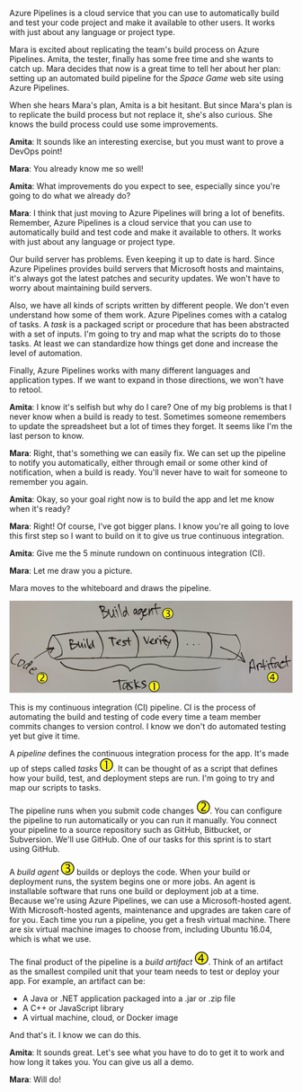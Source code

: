 Azure Pipelines is a cloud service that you can use to automatically build and test your code project and make it available to other users. It works with just about any language or project type.

Mara is excited about replicating the team's build process on Azure Pipelines. Amita, the tester, finally has some free time and she wants to catch up. Mara decides that now is a great time to tell her about her plan: setting up an automated build pipeline for the _Space Game_ web site using Azure Pipelines.

When she hears Mara's plan, Amita is a bit hesitant. But since Mara's plan is to replicate the build process but not replace it, she's also curious. She knows the build process could use some improvements.

**Amita**: It sounds like an interesting exercise, but you must want to prove a DevOps point!

**Mara**: You already know me so well!

**Amita**: What improvements do you expect to see, especially since you're going to do what we already do?

**Mara**: I think that just moving to Azure Pipelines will bring a lot of benefits. Remember, Azure Pipelines is a cloud service that you can use to automatically build and test code and make it available to others. It works with just about any language or project type.

Our build server has problems. Even keeping it up to date is hard. Since Azure Pipelines provides build servers that Microsoft hosts and maintains, it's always got the latest patches and security updates. We won't have to worry about maintaining build servers.

Also, we have all kinds of scripts written by different people. We don't even understand how some of them work. Azure Pipelines comes with a catalog of tasks. A _task_ is a packaged script or procedure that has been abstracted with a set of inputs. I'm going to try and map what the scripts do to those tasks. At least we can standardize how things get done and increase the level of automation.

Finally, Azure Pipelines works with many different languages and application types. If we want to expand in those directions, we won't have to retool.

**Amita**: I know it's selfish but why do I care? One of my big problems is that I never know when a build is ready to test. Sometimes someone remembers to update the spreadsheet but a lot of times they forget. It seems like I'm the last person to know.

**Mara**: Right, that's something we can easily fix. We can set up the pipeline to notify you automatically, either through email or some other kind of notification, when a build is ready. You'll never have to wait for someone to remember you again.

**Amita**: Okay, so your goal right now is to build the app and let me know when it's ready?

**Mara**: Right! Of course, I've got bigger plans. I know you're all going to love this first step so I want to build on it to give us true continuous integration.

**Amita**: Give me the 5 minute rundown on continuous integration (CI).

**Mara**: Let me draw you a picture.

Mara moves to the whiteboard and draws the pipeline.

![A hand-drawn illustration of a CI pipeline](../media/2-whiteboard-pipeline-with-callouts.png)

This is my continuous integration (CI) pipeline. CI is the process of automating the build and testing of code every time a team member commits changes to version control. I know we don't do automated testing yet but give it time.

A _pipeline_ defines the continuous integration process for the app. It's made up of steps called _tasks_ ![Callout 1](../../shared/media-draft/callout-01.png). It can be thought of as a script that defines how your build, test, and deployment steps are run. I'm going to try and map our scripts to tasks.

The pipeline runs when you submit code changes ![Callout 2](../../shared/media-draft/callout-02.png). You can configure the pipeline to run automatically or you can run it manually. You connect your pipeline to a source repository such as GitHub, Bitbucket, or Subversion. We'll use GitHub. One of our tasks for this sprint is to start using GitHub.

A _build agent_ ![Callout 3](../../shared/media-draft/callout-03.png) builds or deploys the code. When your build or deployment runs, the system begins one or more jobs. An agent is installable software that runs one build or deployment job at a time. Because we're using Azure Pipelines, we can use a Microsoft-hosted agent. With Microsoft-hosted agents, maintenance and upgrades are taken care of for you. Each time you run a pipeline, you get a fresh virtual machine. There are six virtual machine images to choose from, including Ubuntu 16.04, which is what we use.

The final product of the pipeline is a _build artifact_ ![Callout 4](../../shared/media-draft/callout-04.png). Think of an artifact as the smallest compiled unit that your team needs to test or deploy your app. For example, an artifact can be:

* A Java or .NET application packaged into a .jar or .zip file
* A C++ or JavaScript library
* A virtual machine, cloud, or Docker image

And that's it. I know we can do this.

**Amita**: It sounds great. Let's see what you have to do to get it to work and how long it takes you. You can give us all a demo.

**Mara**: Will do!